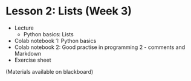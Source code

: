 # Lesson 2: Lists (Week 3)

- Lecture	- Python basics: Lists- Colab notebook 1: Python basics- Colab notebook 2: Good practise in programming 2 - comments and Markdown- Exercise sheet

(Materials available on blackboard)
